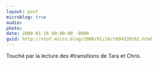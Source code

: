```yaml
---
layout: post
microblog: true
audio: 
photo: 
date: 2008-01-16 00:00:00 -0000
guid: http://xtof.micro.blog/2008/01/16/t604339262.html
---
```

Touché par la lecture des #transitions de Tara et Chris.
